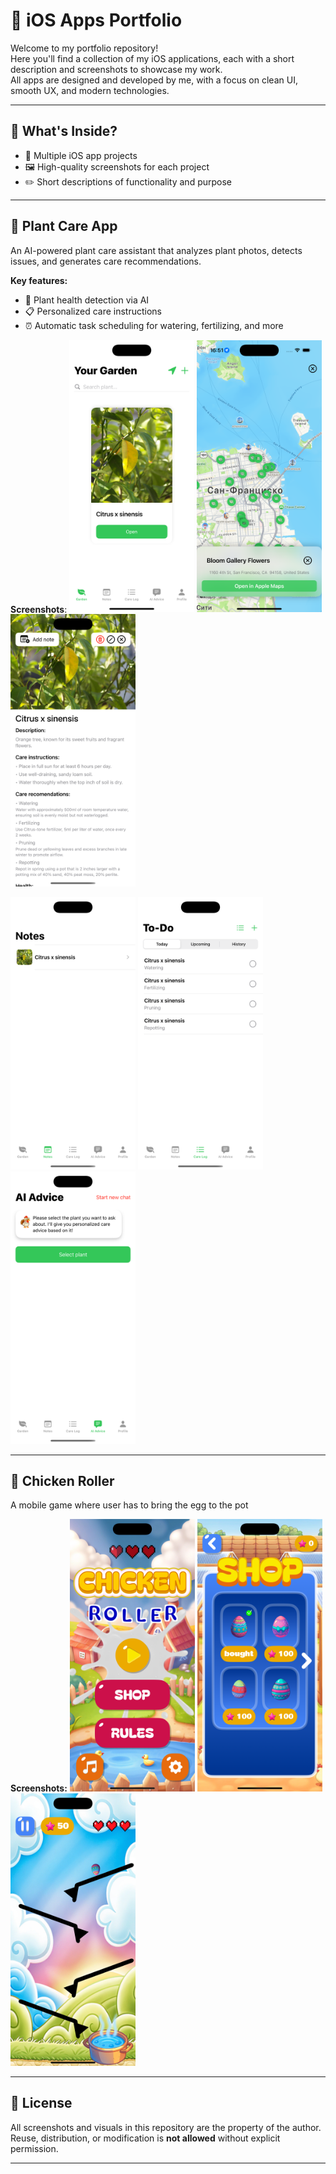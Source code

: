 # 📱 iOS Apps Portfolio

Welcome to my portfolio repository!  
Here you'll find a collection of my iOS applications, each with a short description and screenshots to showcase my work.  
All apps are designed and developed by me, with a focus on clean UI, smooth UX, and modern technologies.

---

## 🔹 What's Inside?
- 📸 Multiple iOS app projects
- 🖼 High-quality screenshots for each project
- ✏️ Short descriptions of functionality and purpose

---

## 🌿 Plant Care App
An AI-powered plant care assistant that analyzes plant photos, detects issues, and generates care recommendations.

**Key features:**
- 🌱 Plant health detection via AI  
- 📋 Personalized care instructions  
- ⏰ Automatic task scheduling for watering, fertilizing, and more  

**Screenshots**:
<img src="Applications/FloraMind/fm1.png" width="200">
<img src="Applications/FloraMind/fm2.png" width="200">
<img src="Applications/FloraMind/fm3.png" width="200">

<img src="Applications/FloraMind/fm4.png" width="200">
<img src="Applications/FloraMind/fm5.png" width="200">
<img src="Applications/FloraMind/fm6.png" width="200">

---

## 🐣 Chicken Roller
A mobile game where user has to bring the egg to the pot

**Screenshots:**
<img src="Applications/Chicken Roller/ch1.png" width="200">
<img src="Applications/Chicken Roller/ch2.png" width="200">
<img src="Applications/Chicken Roller/ch3.png" width="200">

---

## 📜 License
All screenshots and visuals in this repository are the property of the author.  
Reuse, distribution, or modification is **not allowed** without explicit permission.

---
